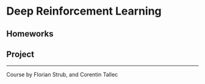 # Deep Reinforcement Learning

## Homeworks

## Project

---
Course by Florian Strub, and Corentin Tallec 